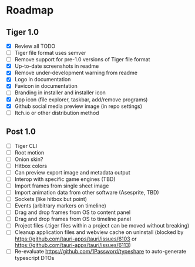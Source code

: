 # Roadmap

## Tiger 1.0

- [x] Review all TODO
- [ ] Tiger file format uses semver
- [ ] Remove support for pre-1.0 versions of Tiger file format
- [x] Up-to-date screenshots in readme
- [x] Remove under-development warning from readme
- [x] Logo in documentation
- [x] Favicon in documentation
- [ ] Branding in installer and installer icon
- [x] App icon (file explorer, taskbar, add/remove programs)
- [x] Github social media preview image (in repo settings)
- [ ] Itch.io or other distribution method

## Post 1.0

- [ ] Tiger CLI
- [ ] Root motion
- [ ] Onion skin?
- [ ] Hitbox colors
- [ ] Can preview export image and metadata output
- [ ] Interop with specific game engines (TBD)
- [ ] Import frames from single sheet image
- [ ] Import animation data from other software (Asesprite, TBD)
- [ ] Sockets (like hitbox but point)
- [ ] Events (arbitrary markers on timeline)
- [ ] Drag and drop frames from OS to content panel
- [ ] Drag and drop frames from OS to timeline panel
- [ ] Project files (.tiger files within a project can be moved without breaking)
- [ ] Cleanup application files and webview cache on uninstall (blocked by https://github.com/tauri-apps/tauri/issues/6103 or https://github.com/tauri-apps/tauri/issues/6113)
- [ ] Re-evaluate https://github.com/1Password/typeshare to auto-generate typescript DTOs
